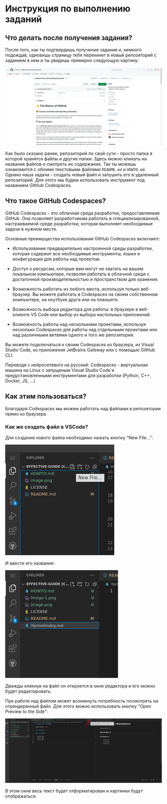 # Инструкция по выполнению заданий

## Что делать после получения задания?

После того, как ты подтвердишь получение задания и, немного подождав, одновишь страницу тебя перекинет в новый репозиторий с заданием в нем и ты увидишь примерно следующую картину:

![Alt text](images/image.png)

Как было сказано ранее, репозиторий по свой сути - просто папка в которой хранятся файлы и другие папки. Здесь можно кликать на названия файлов и смотреть их содержание. Так ты можешь ознакомится с обоими текстовыми файлами `README.md` и `HOWTO.md`. Однако наша задача - создать новый файл и запушить его в удаленный репозиторий. Для этого мы будем использовать инструмент под названием GitHub Codespaces.

## Что такое GitHub Codespaces?

GitHub Codespaces - это облачная среда разработки, предоставляемая GitHub. Она позволяет разработчикам работать в специализированной, настраиваемой среде разработки, которая выполняет необходимые задачи в нужном месте.

Основные преимущества использования GitHub Codespaces включают:

- Использование предварительно настроенной среды разработки, которая содержит все необходимые инструменты, языки и конфигурации для работы над проектом.

- Доступ к ресурсам, которые вам могут не хватать на вашем локальном компьютере, позволяя работать в облачной среде с достаточной производительностью и пространством для хранения.

- Возможность работать из любого места, используя только веб-браузер. Вы можете работать в Codespaces на своем собственном компьютере, на ноутбуке друга или на планшете.

- Возможность выбора редактора для работы: в браузере в веб-клиенте VS Code или выбор из выбора настольных приложений.

- Возможность работы над несколькими проектами, используя несколько Codespaces для работы над отдельными проектами или над различными ветвями одного и того же репозитория.

Вы можете подключаться к своим Codespaces из браузера, из Visual Studio Code, из приложения JetBrains Gateway или с помощью GitHub CLI.

Переводя с нейросетевого на русский: Codespaces - виртуальная машина на Linux с запущеным Visual Studio Code и предустановленными инструментами для разработки (Python, C++, Docker, JS, ...)

## Как этим пользоваться?

Благодаря Codespaces мы можем работать над файлами в репозитории прямо из браузера.

### Как же создать файл в VSCode?

Для создания нового файла необходимо нажать кнопку "New File...":

![Alt text](images/image-1.png)

И ввести его название:

![Alt text](images/image-2.png)

Дважды кликнув на файл он откроется в окне редактора и его можно будет редактировать.

При работе над файлом может возникнуть потребность посмотреть на отрендеренный файл. Для этого можно использовать кнопку "Open Preview to the Side":

![Alt text](images/image-3.png)

В этом окне весь текст будет отформатирован и картинки будут отображаться.


